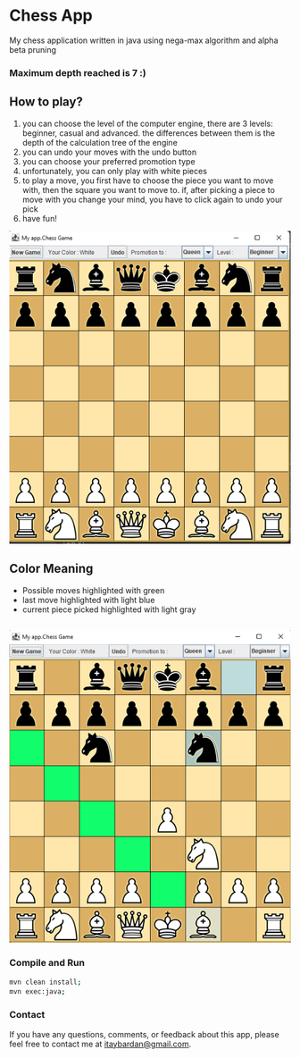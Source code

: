 # Chess App #

My chess application written in java using nega-max algorithm and alpha beta pruning

### Maximum depth reached is 7 :) ###

## How to play? ##
1. you can choose the level of the computer engine, there are  3 levels: beginner, casual and advanced.
    the differences between them is the depth of the calculation tree of the engine
2. you can undo your moves with the undo button
3. you can choose your preferred promotion type
4. unfortunately, you can only play with white pieces
5. to play a move, you first have to choose the piece you want to move with, then the square you want to move to.
    if, after picking a piece to move with you change your mind, you have to click again to undo your pick
6. have fun!

![img.png](doc/chess_board.png)

## Color Meaning
* Possible moves highlighted with green
* last move highlighted with light blue
* current piece picked highlighted with light gray
##
![](doc/possibleMoves.png)


### Compile and Run ###
```bash
mvn clean install;
mvn exec:java;
```

### Contact ###
If you have any questions, comments, or feedback about this app, please feel free to contact me at itaybardan@gmail.com.